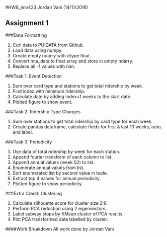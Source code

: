 #HW9_jmv423
Jordan Vani (14/11/2016)

## Assignment 1

###Data Formatting
1. Curl data to PUIDATA from Github.
2. Load data using numpy.
3. Create empty ndarry with dtype float.
4. Convert mta_data to float array and store in empty ndarry.
5. Replace all -1 values with nan.

###Task 1: Event Detection
1. Sum over card type and stations to get total ridership by week.
2. Find index with minimum ridership.
3. Calculate date by adding index+1 weeks to the start date.
4. Plotted figure to show event.

###Task 2: Ridership Type Changes
1. Sum over stations to get total ridership by card type for each week.
2. Create pandas dataframe, calculate fields for first & last 10 weeks, ratio, and label.

###Task 3: Periodicity 
1. Use data of total ridership by week for each station.
2. Append fourier transform of each column to list.
3. Append annual values (week 52) to list.
4. Enumerate annual values from list.
5. Sort enumerated list by second value in tuple.
6. Extract top 4 values for annual periodicity.
7. Plotted figure to show periodicity.

###Extra Credit: Clustering
1. Calculate silhouette score for cluster size 2:6.
2. Perform PCA reduction using 2 eigenvectors.
3. Label subway stops by KMean cluster of PCA results.
4. Plot PCA transformed data labelled by cluster.

####Work Breakdown
All work done by Jordan Vani
